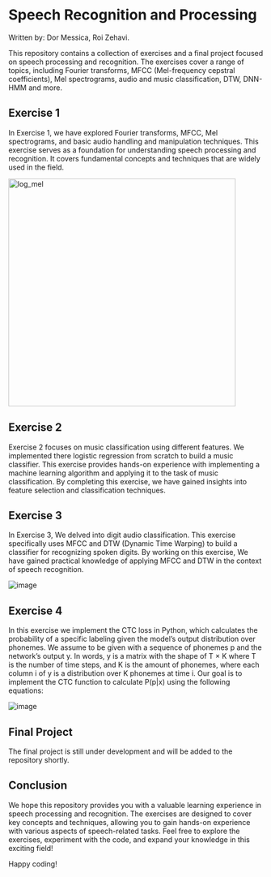 # Speech Recognition and Processing
Written by: Dor Messica, Roi Zehavi.

This repository contains a collection of exercises and a final project focused on speech processing and recognition. The exercises cover a range of topics, including Fourier transforms, MFCC (Mel-frequency cepstral coefficients), Mel spectrograms, audio and music classification, DTW, DNN-HMM and more.

## Exercise 1
In Exercise 1, we have explored Fourier transforms, MFCC, Mel spectrograms, and basic audio handling and manipulation techniques. This exercise serves as a foundation for understanding speech processing and recognition. It covers fundamental concepts and techniques that are widely used in the field.

<img width="449" alt="log_mel" src="https://github.com/Dor890/Speech-Processing/assets/64433958/dcabab37-316f-492f-bfb2-a91dd3de01ac">


## Exercise 2
Exercise 2 focuses on music classification using different features. We implemented there logistic regression from scratch to build a music classifier. This exercise provides hands-on experience with implementing a machine learning algorithm and applying it to the task of music classification. By completing this exercise, we have gained insights into feature selection and classification techniques.


## Exercise 3
In Exercise 3, We delved into digit audio classification. This exercise specifically uses MFCC and DTW (Dynamic Time Warping) to build a classifier for recognizing spoken digits. By working on this exercise, We have gained practical knowledge of applying MFCC and DTW in the context of speech recognition.

![image](https://github.com/Dor890/Speech-Processing/assets/64433958/436f4767-37c2-4b75-96ce-19d11acbbb92)


## Exercise 4
In this exercise we implement the CTC loss in Python, which calculates the probability of a specific labeling given the model’s output distribution over phonemes. We assume to be given with a sequence of phonemes p and the network’s output y. In words, y is a matrix with the shape of T × K where T is the number of time steps, and K is the amount of phonemes, where each column i of y is a distribution over K phonemes at time i. Our goal is to implement the CTC function to calculate P(p|x) using the following equations:

![image](https://github.com/Dor890/Speech-Processing/assets/64433958/e1bfab5b-637d-49c6-8698-642774d01d36)


## Final Project
The final project is still under development and will be added to the repository shortly.


## Conclusion
We hope this repository provides you with a valuable learning experience in speech processing and recognition. The exercises are designed to cover key concepts and techniques, allowing you to gain hands-on experience with various aspects of speech-related tasks. Feel free to explore the exercises, experiment with the code, and expand your knowledge in this exciting field!

Happy coding!
